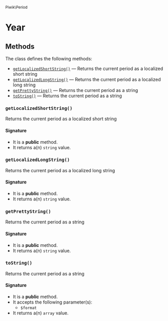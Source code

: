 <small>Piwik\Period</small>

Year
====


Methods
-------

The class defines the following methods:

- [`getLocalizedShortString()`](#getLocalizedShortString) &mdash; Returns the current period as a localized short string
- [`getLocalizedLongString()`](#getLocalizedLongString) &mdash; Returns the current period as a localized long string
- [`getPrettyString()`](#getPrettyString) &mdash; Returns the current period as a string
- [`toString()`](#toString) &mdash; Returns the current period as a string

### `getLocalizedShortString()` <a name="getLocalizedShortString"></a>

Returns the current period as a localized short string

#### Signature

- It is a **public** method.
- It returns a(n) `string` value.

### `getLocalizedLongString()` <a name="getLocalizedLongString"></a>

Returns the current period as a localized long string

#### Signature

- It is a **public** method.
- It returns a(n) `string` value.

### `getPrettyString()` <a name="getPrettyString"></a>

Returns the current period as a string

#### Signature

- It is a **public** method.
- It returns a(n) `string` value.

### `toString()` <a name="toString"></a>

Returns the current period as a string

#### Signature

- It is a **public** method.
- It accepts the following parameter(s):
    - `$format`
- It returns a(n) `array` value.

